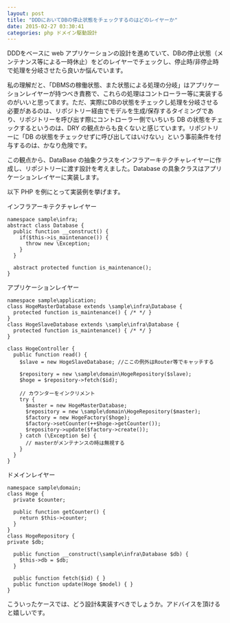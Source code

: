 ```yaml
---
layout: post
title: "DDDにおいてDBの停止状態をチェックするのはどのレイヤーか"
date: 2015-02-27 03:30:41
categories: php ドメイン駆動設計
---
```

<p>DDDをベースに web アプリケーションの設計を進めていて、DBの停止状態（メンテナンス等による一時休止）をどのレイヤーでチェックし、停止時/非停止時で処理を分岐させたら良いか悩んでいます。</p>

<p>私の理解だと、「DBMSの稼働状態、また状態による処理の分岐」はアプリケーションレイヤーが持つべき責務で、これらの処理はコントローラー等に実装するのがいいと思ってます。ただ、実際にDBの状態をチェックし処理を分岐させる必要があるのは、リポジトリー経由でモデルを生成/保存するタイミングであり、リポジトリーを呼び出す際にコントローラー側でいちいち DB の状態をチェックするというのは、DRY の観点からも良くないと感じています。リポジトリーに「DB の状態をチェックせずに呼び出してはいけない」という事前条件を付与するのは、かなり危険です。</p>

<p>この観点から、DataBase の抽象クラスをインフラアーキテクチャレイヤーに作成し、リポジトリーに渡す設計を考えました。Database の具象クラスはアプリケーションレイヤーに実装します。</p>

<p>以下 PHP を例にとって実装例を挙げます。</p>

<p>インフラアーキテクチャレイヤー</p>

<pre><code>namespace sample\infra;
abstract class Database {
  public function __construct() {
    if($this-&gt;is_maintenance()) {
      throw new \Exception;
    }
  }

  abstract protected function is_maintenance();
}
</code></pre>

<p>アプリケーションレイヤー</p>

<pre><code>namespace sample\application;
class HogeMasterDatabase extends \sample\infra\Database {
  protected function is_maintenance() { /* */ }
}
class HogeSlaveDatabase extends \sample\infra\Database {
  protected function is_maintenance() { /* */ }
}

class HogeController {
  public function read() {
    $slave = new HogeSlaveDatabase; //ここの例外はRouter等でキャッチする

    $repository = new \sample\domain\HogeRepository($slave);
    $hoge = $repository-&gt;fetch($id);

    // カウンターをインクリメント
    try {
      $master = new HogeMasterDatabase;
      $repository = new \sample\domain\HogeRepository($master);
      $factory = new HogeFactory($hoge);
      $factory-&gt;setCounter(++$hoge-&gt;getCounter());
      $repository-&gt;update($factory-&gt;create());
    } catch (\Exception $e) {
      // masterがメンテナンスの時は無視する
    } 
  }
}
</code></pre>

<p>ドメインレイヤー</p>

<pre><code>namespace sample\domain;
class Hoge {
  private $counter;

  public function getCounter() {
    return $this-&gt;counter;
  }
}
class HogeRepository {
private $db;

  public function __construct(\sample\infra\Database $db) {
    $this-&gt;db = $db;
  }

  public function fetch($id) { }
  public function update(Hoge $model) { }
}
</code></pre>

<p>こういったケースでは、どう設計&amp;実装すべきでしょうか。アドバイスを頂けると嬉しいです。</p>
